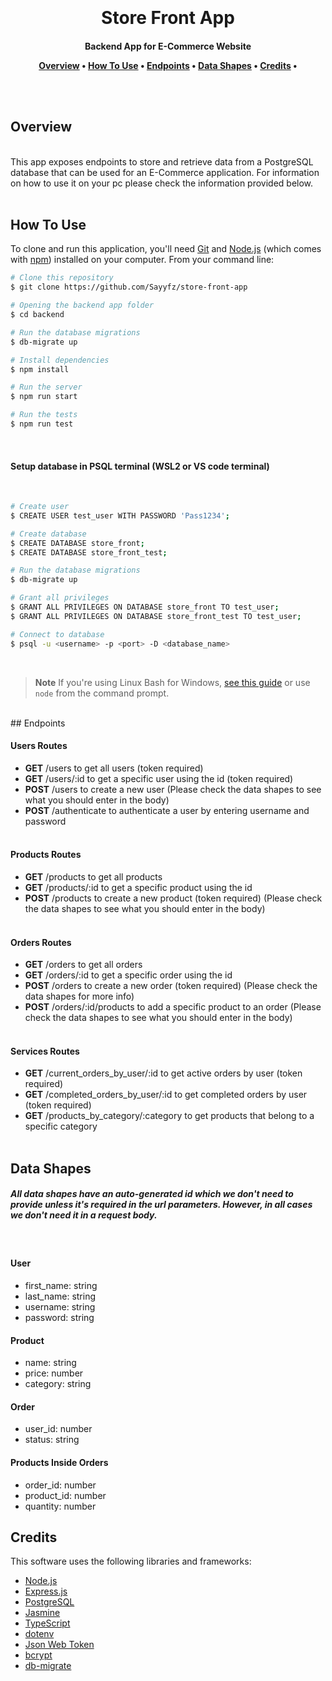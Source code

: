 <h1 align="center">
  <br>
  
  <br>
  Store Front App
  <br>
</h1>

<h4 align="center">Backend App for E-Commerce Website

<p align="center">
  <a href="#overview">Overview</a> •
  <a href="#how-to-use">How To Use</a> •  
  <a href="#endpoints">Endpoints</a> •
  <a href="#data-shapes">Data Shapes</a> •
  <a href="#credits">Credits</a> •
</p>

<br /><br />

## Overview

<br />
This app exposes endpoints to store and retrieve data from a PostgreSQL database that can be used for an E-Commerce application.
For information on how to use it on your pc please check the information provided below.
<br />
<br />

## How To Use

To clone and run this application, you'll need [Git](https://git-scm.com) and [Node.js](https://nodejs.org/en/download/) (which comes with [npm](http://npmjs.com)) installed on your computer. From your command line:

```bash
# Clone this repository
$ git clone https://github.com/Sayyfz/store-front-app

# Opening the backend app folder
$ cd backend

# Run the database migrations
$ db-migrate up

# Install dependencies
$ npm install

# Run the server
$ npm run start

# Run the tests
$ npm run test
```

<br />

#### **Setup database in PSQL terminal (WSL2 or VS code terminal)**

<br />

```bash
# Create user
$ CREATE USER test_user WITH PASSWORD 'Pass1234';

# Create database
$ CREATE DATABASE store_front;
$ CREATE DATABASE store_front_test;

# Run the database migrations
$ db-migrate up

# Grant all privileges
$ GRANT ALL PRIVILEGES ON DATABASE store_front TO test_user;
$ GRANT ALL PRIVILEGES ON DATABASE store_front_test TO test_user;

# Connect to database
$ psql -u <username> -p <port> -D <database_name>
```

<br />

> **Note**
> If you're using Linux Bash for Windows, [see this guide](https://www.howtogeek.com/261575/how-to-run-graphical-linux-desktop-applications-from-windows-10s-bash-shell/) or use `node` from the command prompt.

<br />
## Endpoints
<br />

#### **Users Routes**

-   **GET** /users to get all users (token required)
-   **GET** /users/:id to get a specific user using the id (token required)
-   **POST** /users to create a new user (Please check the data shapes to see what you should enter in the body)
-   **POST** /authenticate to authenticate a user by entering username and password
    <br />
    <br />

#### **Products Routes**

-   **GET** /products to get all products
-   **GET** /products/:id to get a specific product using the id
-   **POST** /products to create a new product (token required) (Please check the data shapes to see what you should enter in the body)
    <br />
    <br />

#### **Orders Routes**

-   **GET** /orders to get all orders
-   **GET** /orders/:id to get a specific order using the id
-   **POST** /orders to create a new order (token required) (Please check the data shapes for more info)
-   **POST** /orders/:id/products to add a specific product to an order (Please check the data shapes to see what you should enter in the body)
    <br />
    <br />

#### **Services Routes**

-   **GET** /current_orders_by_user/:id to get active orders by user (token required)
-   **GET** /completed_orders_by_user/:id to get completed orders by user (token required)
-   **GET** /products_by_category/:category to get products that belong to a specific category
    <br />
    <br />

## Data Shapes

##### **All data shapes have an auto-generated id which we don't need to provide unless it's required in the url parameters. However, in all cases we don't need it in a request body.**

<br />

#### **User**

-   first_name: string
-   last_name: string
-   username: string
-   password: string

#### **Product**

-   name: string
-   price: number
-   category: string

#### **Order**

-   user_id: number
-   status: string

#### **Products Inside Orders**

-   order_id: number
-   product_id: number
-   quantity: number

## Credits

This software uses the following libraries and frameworks:

-   [Node.js](https://nodejs.org/)
-   [Express.js](https://expressjs.com/)
-   [PostgreSQL](https://www.postgresql.org/)
-   [Jasmine](https://jasmine.github.io/)
-   [TypeScript](https://www.typescriptlang.org/)
-   [dotenv](https://www.npmjs.com/package/dotenv)
-   [Json Web Token](https://www.npmjs.com/package/jsonwebtoken)
-   [bcrypt](https://www.npmjs.com/package/bcrypt)
-   [db-migrate](https://www.npmjs.com/package/db-migrate)
